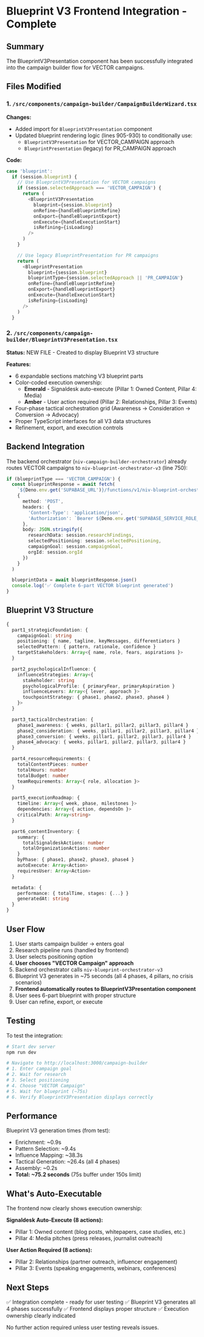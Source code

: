 # Blueprint V3 Frontend Integration - Complete

## Summary

The BlueprintV3Presentation component has been successfully integrated into the campaign builder flow for VECTOR campaigns.

## Files Modified

### 1. `/src/components/campaign-builder/CampaignBuilderWizard.tsx`

**Changes:**
- Added import for `BlueprintV3Presentation` component
- Updated blueprint rendering logic (lines 905-930) to conditionally use:
  - `BlueprintV3Presentation` for VECTOR_CAMPAIGN approach
  - `BlueprintPresentation` (legacy) for PR_CAMPAIGN approach

**Code:**
```typescript
case 'blueprint':
  if (session.blueprint) {
    // Use BlueprintV3Presentation for VECTOR campaigns
    if (session.selectedApproach === 'VECTOR_CAMPAIGN') {
      return (
        <BlueprintV3Presentation
          blueprint={session.blueprint}
          onRefine={handleBlueprintRefine}
          onExport={handleBlueprintExport}
          onExecute={handleExecutionStart}
          isRefining={isLoading}
        />
      )
    }

    // Use legacy BlueprintPresentation for PR campaigns
    return (
      <BlueprintPresentation
        blueprint={session.blueprint}
        blueprintType={session.selectedApproach || 'PR_CAMPAIGN'}
        onRefine={handleBlueprintRefine}
        onExport={handleBlueprintExport}
        onExecute={handleExecutionStart}
        isRefining={isLoading}
      />
    )
  }
```

### 2. `/src/components/campaign-builder/BlueprintV3Presentation.tsx`

**Status:** NEW FILE - Created to display Blueprint V3 structure

**Features:**
- 6 expandable sections matching V3 blueprint parts
- Color-coded execution ownership:
  - **Emerald** - Signaldesk auto-execute (Pillar 1: Owned Content, Pillar 4: Media)
  - **Amber** - User action required (Pillar 2: Relationships, Pillar 3: Events)
- Four-phase tactical orchestration grid (Awareness → Consideration → Conversion → Advocacy)
- Proper TypeScript interfaces for all V3 data structures
- Refinement, export, and execution controls

## Backend Integration

The backend orchestrator (`niv-campaign-builder-orchestrator`) already routes VECTOR campaigns to `niv-blueprint-orchestrator-v3` (line 750):

```typescript
if (blueprintType === 'VECTOR_CAMPAIGN') {
  const blueprintResponse = await fetch(
    `${Deno.env.get('SUPABASE_URL')}/functions/v1/niv-blueprint-orchestrator-v3`,
    {
      method: 'POST',
      headers: {
        'Content-Type': 'application/json',
        'Authorization': `Bearer ${Deno.env.get('SUPABASE_SERVICE_ROLE_KEY')}`
      },
      body: JSON.stringify({
        researchData: session.researchFindings,
        selectedPositioning: session.selectedPositioning,
        campaignGoal: session.campaignGoal,
        orgId: session.orgId
      })
    }
  )

  blueprintData = await blueprintResponse.json()
  console.log('✅ Complete 6-part VECTOR blueprint generated')
}
```

## Blueprint V3 Structure

```typescript
{
  part1_strategicFoundation: {
    campaignGoal: string
    positioning: { name, tagline, keyMessages, differentiators }
    selectedPattern: { pattern, rationale, confidence }
    targetStakeholders: Array<{ name, role, fears, aspirations }>
  }

  part2_psychologicalInfluence: {
    influenceStrategies: Array<{
      stakeholder: string
      psychologicalProfile: { primaryFear, primaryAspiration }
      influenceLevers: Array<{ lever, approach }>
      touchpointStrategy: { phase1, phase2, phase3, phase4 }
    }>
  }

  part3_tacticalOrchestration: {
    phase1_awareness: { weeks, pillar1, pillar2, pillar3, pillar4 }
    phase2_consideration: { weeks, pillar1, pillar2, pillar3, pillar4 }
    phase3_conversion: { weeks, pillar1, pillar2, pillar3, pillar4 }
    phase4_advocacy: { weeks, pillar1, pillar2, pillar3, pillar4 }
  }

  part4_resourceRequirements: {
    totalContentPieces: number
    totalHours: number
    totalBudget: number
    teamRequirements: Array<{ role, allocation }>
  }

  part5_executionRoadmap: {
    timeline: Array<{ week, phase, milestones }>
    dependencies: Array<{ action, dependsOn }>
    criticalPath: Array<string>
  }

  part6_contentInventory: {
    summary: {
      totalSignaldeskActions: number
      totalOrganizationActions: number
    }
    byPhase: { phase1, phase2, phase3, phase4 }
    autoExecute: Array<Action>
    requiresUser: Array<Action>
  }

  metadata: {
    performance: { totalTime, stages: {...} }
    generatedAt: string
  }
}
```

## User Flow

1. User starts campaign builder → enters goal
2. Research pipeline runs (handled by frontend)
3. User selects positioning option
4. **User chooses "VECTOR Campaign" approach**
5. Backend orchestrator calls `niv-blueprint-orchestrator-v3`
6. Blueprint V3 generates in ~75 seconds (all 4 phases, 4 pillars, no crisis scenarios)
7. **Frontend automatically routes to BlueprintV3Presentation component**
8. User sees 6-part blueprint with proper structure
9. User can refine, export, or execute

## Testing

To test the integration:

```bash
# Start dev server
npm run dev

# Navigate to http://localhost:3000/campaign-builder
# 1. Enter campaign goal
# 2. Wait for research
# 3. Select positioning
# 4. Choose "VECTOR Campaign"
# 5. Wait for blueprint (~75s)
# 6. Verify BlueprintV3Presentation displays correctly
```

## Performance

Blueprint V3 generation times (from test):
- Enrichment: ~0.9s
- Pattern Selection: ~9.4s
- Influence Mapping: ~38.3s
- Tactical Generation: ~26.4s (all 4 phases)
- Assembly: ~0.2s
- **Total: ~75.2 seconds** (75s buffer under 150s limit)

## What's Auto-Executable

The frontend now clearly shows execution ownership:

**Signaldesk Auto-Execute (8 actions):**
- Pillar 1: Owned content (blog posts, whitepapers, case studies, etc.)
- Pillar 4: Media pitches (press releases, journalist outreach)

**User Action Required (8 actions):**
- Pillar 2: Relationships (partner outreach, influencer engagement)
- Pillar 3: Events (speaking engagements, webinars, conferences)

## Next Steps

✅ Integration complete - ready for user testing
✅ Blueprint V3 generates all 4 phases successfully
✅ Frontend displays proper structure
✅ Execution ownership clearly indicated

No further action required unless user testing reveals issues.
